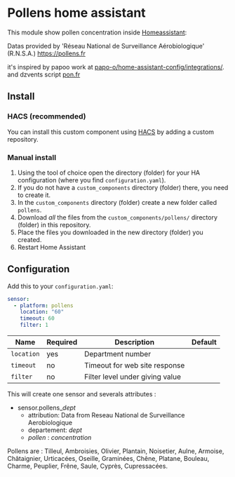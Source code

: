 # Pollens home assistant

This module show pollen concentration inside [Homeassistant](https://home-assistant.io):

Datas provided by 'Réseau National de Surveillance Aérobiologique' (R.N.S.A.)
https://pollens.fr

it's inspired by papoo work at [papo-o/home-assistant-config/integrations/](https://github.com/papo-o/home-assistant-config/blob/master/integrations/pollens.yaml).
and dzvents script [pon.fr](https://pon.fr/dzvents-alerte-pollens/)


## Install

### HACS (recommended)

You can install this custom component using [HACS](https://hacs.xyz/) by adding a custom repository.

### Manual install

1. Using the tool of choice open the directory (folder) for your HA configuration (where you find `configuration.yaml`).
2. If you do not have a `custom_components` directory (folder) there, you need to create it.
3. In the `custom_components` directory (folder) create a new folder called `pollens`.
4. Download _all_ the files from the `custom_components/pollens/` directory (folder) in this repository.
5. Place the files you downloaded in the new directory (folder) you created.
6. Restart Home Assistant

## Configuration

Add this to your `configuration.yaml`:

```yaml
sensor:
  - platform: pollens
    location: "60"
    timeout: 60
    filter: 1
```
Name|Required|Description|Default
--|--|--|--
`location`|yes|Department number|
`timeout`|no|Timeout for web site response| 
`filter`|no|Filter level under giving value|

This will create one sensor and severals attributes :
* sensor.pollens_*dept*
  * attribution: Data from Reseau National de Surveillance Aerobiologique 
  * departement: *dept*
  * *pollen* : *concentration*

Pollens are : 
Tilleul, Ambroisies, Olivier, Plantain, Noisetier, Aulne, Armoise, Châtaignier, Urticacées, Oseille, Graminées, Chêne, Platane, Bouleau, Charme, Peuplier, Frêne, Saule, Cyprès, Cupressacées.
